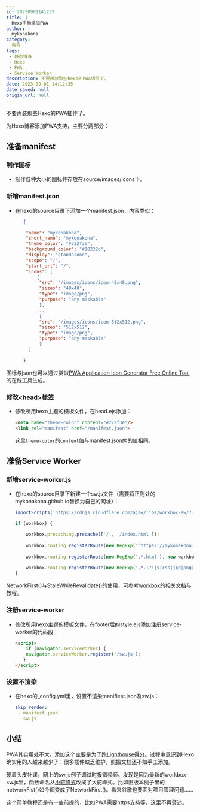 ```yaml
---
id: 20230901141235
title: |
  Hexo手动添加PWA
author: |
  mykonakona
category:
  教程
tags:
 - 静态博客
 - Hexo
 - PWA
 - Service Worker
description: 不要再装那些hexo的PWA插件了。
date: 2023-09-01 14:12:35 
date_saved: null
origin_url: null
---
```


不要再装那些Hexo的PWA插件了。

<!-- more -->

为Hexo博客添加PWA支持，主要分两部分：

## 准备manifest

### 制作图标

- 制作各种大小的图标并存放在source/images/icons下。

### 新增manifest.json

- 在hexo的source目录下添加一个manifest.json，内容类似：

   ```json
      {
   
       "name": "mykonakona",
       "short_name": "mykonakona",
       "theme_color": "#222f3e",
       "background_color": "#18222d",
       "display": "standalone",
       "scope": "/",
       "start_url": "/",
       "icons": [
           {
            "src": "/images/icons/icon-48x48.png",
            "sizes": "48x48",
            "type": "image/png",
            "purpose": "any maskable"
            },
           ...
            {
            "src": "/images/icons/icon-512x512.png",
            "sizes": "512x512",
            "type": "image/png",
            "purpose": "any maskable"
            }
        ]
   
      }
   ```

图标与json也可以通过类似[PWA Application Icon Generator Free Online Tool][1]的在线工具生成。

### 修改\<head\>标签

- 修改所用hexo主题的模板文件，在head.ejs添加：

   ```html
   <meta name="theme-color" content="#222f3e"/>
   <link rel="manifest" href="/manifest.json">
   ```
  
   这里`theme-color`的`content`值与manifest.json内的值相同。

## 准备Service Worker

### 新增service-worker.js

- 在hexo的source目录下新建一个sw.js文件（需要将正则处的mykonakona.github.io替换为自己的网址）：

   ```javascript
   importScripts('https://cdnjs.cloudflare.com/ajax/libs/workbox-sw/7.0.0/workbox-sw.js');
   
   if (workbox) {
   
       workbox.precaching.precache(['/', '/index.html']);
       
       workbox.routing.registerRoute(new RegExp('^https?://mykonakona.github.io/?$'), new workbox.strategies.NetworkFirst());
       
       workbox.routing.registerRoute(new RegExp('.*.html'), new workbox.strategies.NetworkFirst());
       
       workbox.routing.registerRoute(new RegExp('.*.(?:js|css|jpg|png|gif)'), new workbox.strategies.StaleWhileRevalidate());
   }
   ```

NetworkFirst()与StaleWhileRevalidate()的使用，可参考[workbox][2]的相关文档与教程。

### 注册service-worker

- 修改所用hexo主题的模板文件，在footer后的style.ejs添加注册service-worker的代码段：

   ```html
   <script>
       if (navigator.serviceWorker) {
       navigator.serviceWorker.register('/sw.js');
      }
   </script>
   ```

### 设置不渲染

- 在hexo的_config.yml里，设置不渲染manifiest.json及sw.js：

   ```yml
   skip_render:
    - manifest.json
    - sw.js
   ```

## 小结

PWA其实用处不大，添加这个主要是为了跑[Lighthouse得分][3]。过程中意识到Hexo确实用的人越来越少了：很多插件缺乏维护，照搬文档还不如手工添加。

硬着头皮补课，网上的sw.js例子调试时报错频频。发现是因为最新的workbox-sw.js里，函数命名从[小驼峰式][4]改成了大驼峰式。比如旧版本例子里的networkFist()如今都变成了NetworkFirst()。看来谷歌也要面对项目管理问题……

这个简单教程还是有一些前提的，比如PWA需要https支持等，这里不再赘述。

[1]: https://tools.crawlink.com/tools/pwa-icon-generator
[2]: https://github.com/GoogleChrome/workbox
[3]: https://mykonakona.github.io/posts/2023-08-29/
[4]: https://zh.wikipedia.org/zh-hans/%E9%A7%9D%E5%B3%B0%E5%BC%8F%E5%A4%A7%E5%B0%8F%E5%AF%AB
